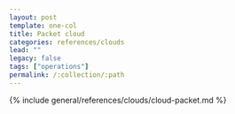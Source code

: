 ```yaml
---
layout: post
template: one-col
title: Packet cloud
categories: references/clouds
lead: ""
legacy: false
tags: ["operations"]
permalink: /:collection/:path
---
```


{% include general/references/clouds/cloud-packet.md %}
